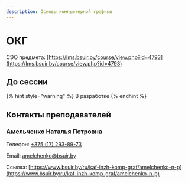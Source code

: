 ```yaml
---
description: Основы компьютерной графики
---
```


# ОКГ

СЭО предмета: [https://lms.bsuir.by/course/view.php?id=4793](https://lms.bsuir.by/course/view.php?id=4793)

## До сессии

{% hint style="warning" %}
В разработке
{% endhint %}

## Контакты преподавателей

### Амельченко Наталья Петровна

Телефон: [+375 (17) 293-89-73](tel:375172938973)

Email: [amelchenko@bsuir.by](mailto:amelchenko@bsuir.by)

Ссылка: [https://www.bsuir.by/ru/kaf-inzh-komp-graf/amelchenko-n-p](https://www.bsuir.by/ru/kaf-inzh-komp-graf/amelchenko-n-p)
